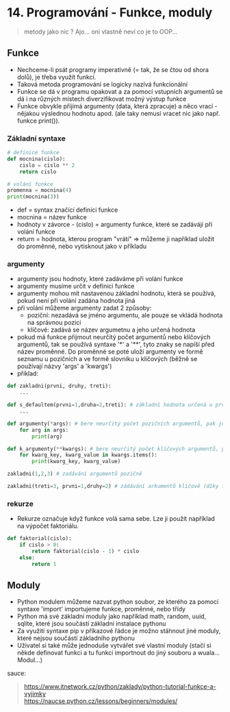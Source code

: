 # 14. Programování - Funkce, moduly

> metody jako nic ? Ajo... oni vlastně neví co je to OOP... 

## Funkce
- Nechceme-li psát programy imperativně (= tak, že se čtou od shora dolů), je třeba využít funkcí. 
- Taková metoda programování se logicky nazívá funkcionální 
- Funkce se dá v programu opakovat a za pomocí vstupních argumentů se dá i na různých místech diverzifikovat možný výstup funkce
- Funkce obvykle přijímá argumenty (data, která zpracuje) a něco vrací - nějakou výslednou hodnotu apod. (ale taky nemusí vracet nic jako např. funkce print()).
### Základní syntaxe

```python
# definice funkce
def mocnina(cislo): 
    cislo = cislo ** 2
    return cislo

# volání funkce
promenna = mocnina(4)
print(mocnina(3))
```
- def = syntax značící definici funkce
- mocnina = název funkce 
- hodnoty v závorce - (cislo) = argumenty funkce, které se zadávájí při volání funkce
- return = hodnota, kterou program "vrátí" => můžeme ji například uložit do proměnné, nebo vytisknout jako v příkladu

### argumenty
- argumenty jsou hodnoty, které zadáváme při volání funkce
- argumenty musíme určit v definici funkce 
- argumenty mohou mít nastavenou základní hodnotu, která se používá, pokud není při volání zadána hodnota jiná
- při volání můžeme argumenty zadat 2 způsoby:
    - poziční: nezadává se jméno argumentu, ale pouze se vkládá hodnota na správnou pozici
    - klíčové: zadává se název argumetnu a jeho určená hodnota
- pokud má funkce přijmout neurčitý počet argumentů nebo klíčových argumentů, tak se používá syntaxe
 '*' a '**', tyto znaky se napíší před název proměnné. Do proměnné se poté uloží argumenty ve formě seznamu
  u pozičních a ve formě slovníku u klíčových (běžně se používají názvy 'args' a 'kwargs')
- příklad:

```python
def zakladni(prvni, druhy, treti):
    ...

def s_defaultem(prvni=1,druha=2,treti): # základní hodnota určená u prvních dvou argumentů
    ...

def argumenty(*args): # bere neurčitý počet pozičních argumentů, pak je postupně vypíše
    for arg in args:
        print(arg)

def k_argumenty(**kwargs): # bere neurčitý počet klíčových argumentů, pak postupně vypíše všechny páry (klíč,hodnota)
    for kwarg_key, kwarg_value in kwargs.items():
        print(kwarg_key, kwarg_value)

zakladni(1,2,3) # zadávání argumentů pozičně

zakladni(treti=3, prvni=1,druhy=2) # zádávání arkumentů klíčově (díky tomu je možno zadávat argumenty v různém pořadí, ale nedporučuju to)

```

### rekurze
- Rekurze označuje když funkce volá sama sebe. Lze ji použít například na výpočet faktoriálu.

```python
def faktorial(cislo):
    if cislo > 0:
        return faktorial(cislo - 1) * cislo
    else:
        return 1
```

## Moduly
- Python modulem můžeme nazvat python soubor, ze kterého za pomocí syntaxe 'import' importujeme funkce, proměnné, nebo třídy
- Python má své základní moduly jako například math, random, uuid, sqlite, které jsou součástí základní instalace pythonu
- Za využití syntaxe pip v příkazové řádce je možno stáhnout jiné moduly, které nejsou součástí základního pythonu
- Uživatel si také může jednoduše vytvářet své vlastní moduly (stačí si někde definovat funkci a tu funkci importnout do jiný souboru a wuala... Modul...)

sauce:
> https://www.itnetwork.cz/python/zaklady/python-tutorial-funkce-a-vyjimky <br>
> https://naucse.python.cz/lessons/beginners/modules/ 
